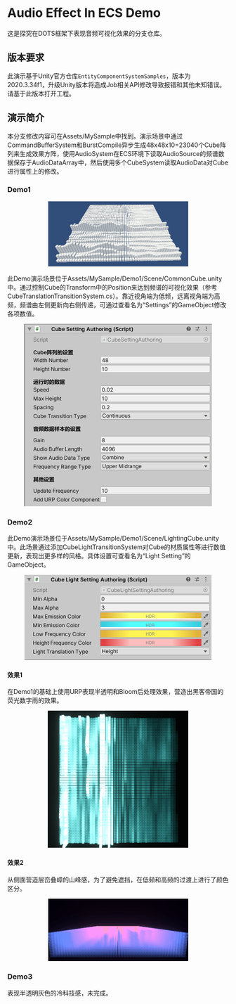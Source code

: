 # Audio Effect In ECS Demo

这是探究在DOTS框架下表现音频可视化效果的分支仓库。

## 版本要求

此演示基于Unity官方仓库`EntityComponentSystemSamples`，版本为2020.3.34f1，升级Unity版本将造成Job相关API修改导致报错和其他未知错误。请基于此版本打开工程。

## 演示简介

本分支修改内容可在Assets/MySample中找到。演示场景中通过CommandBufferSystem和BurstCompile异步生成48x48x10=23040个Cube阵列来生成效果方阵，使用AudioSystem在ECS环境下读取AudioSource的频谱数据保存于AudioDataArray中，然后使用多个CubeSystem读取AudioData对Cube进行属性上的修改。

### Demo1

<div align = center>
   <img src="Res\CommonCube1.gif" alt="CommonCube1"/>
</div>

此Demo演示场景位于Assets/MySample/Demo1/Scene/CommonCube.unity中。通过控制Cube的Transform中的Position来达到频谱的可视化效果（参考CubeTranslationTransitionSystem.cs）。靠近视角端为低频，远离视角端为高频，频谱由左侧更新向右侧传递，可通过查看名为“Settings”的GameObject修改各项数值。

<div align = center>
   <img src="Res\Settings.png" alt="Settings"/>
</div>



### Demo2

此Demo演示场景位于Assets/MySample/Demo1/Scene/LightingCube.unity中。此场景通过添加CubeLightTransitionSystem对Cube的材质属性等进行数值更新，表现出更多样的风格。具体设置可查看名为“Light Setting”的GameObject。

<div align = center>
   <img src="Res\LightSetting.png" alt="LightSettings"/>
</div>

#### 效果1

在Demo1的基础上使用URP表现半透明和Bloom后处理效果，营造出黑客帝国的荧光数字雨的效果。

<div align = center>
   <img src="Res\LightingCube1.gif" alt="LightingCube1"/>
</div>

#### 效果2

从侧面营造层峦叠嶂的山峰感，为了避免遮挡，在低频和高频的过渡上进行了颜色区分。

<div align = center>
   <img src="Res\LightingCube2.gif" alt="LightingCube2"/>
</div>

### Demo3

表现半透明灰色的冷科技感，未完成。